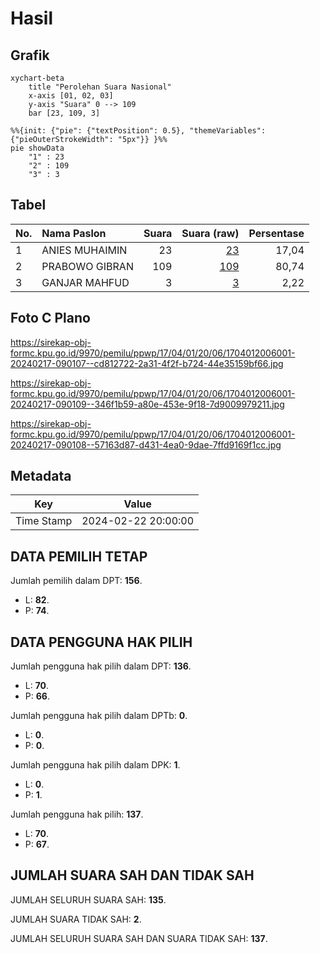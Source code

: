 # Hasil

## Grafik

```mermaid
xychart-beta
    title "Perolehan Suara Nasional"
    x-axis [01, 02, 03]
    y-axis "Suara" 0 --> 109
    bar [23, 109, 3]
```

```mermaid
%%{init: {"pie": {"textPosition": 0.5}, "themeVariables": {"pieOuterStrokeWidth": "5px"}} }%%
pie showData
    "1" : 23
    "2" : 109
    "3" : 3
```

## Tabel

| No. | Nama Paslon    | Suara | Suara (raw) | Persentase |
|:--- |:-------------- | -----:| -----------:| ----------:|
| 1   | ANIES MUHAIMIN | 23    | [23][p-1]   | 17,04      |
| 2   | PRABOWO GIBRAN | 109   | [109][p-2]  | 80,74      |
| 3   | GANJAR MAHFUD  | 3     | [3][p-3]    | 2,22       |


[p-1]: https://github.com/gigit-pemilu/pemilu-2024/blob/main/pilpres/hitung-suara/sub/17-bengkulu/sub/04-kaur/sub/01-kinal/sub/2006-pengurung/sub/001-tps/sub/paslon-1.txt
[p-2]: https://github.com/gigit-pemilu/pemilu-2024/blob/main/pilpres/hitung-suara/sub/17-bengkulu/sub/04-kaur/sub/01-kinal/sub/2006-pengurung/sub/001-tps/sub/paslon-2.txt
[p-3]: https://github.com/gigit-pemilu/pemilu-2024/blob/main/pilpres/hitung-suara/sub/17-bengkulu/sub/04-kaur/sub/01-kinal/sub/2006-pengurung/sub/001-tps/sub/paslon-3.txt

## Foto C Plano

https://sirekap-obj-formc.kpu.go.id/9970/pemilu/ppwp/17/04/01/20/06/1704012006001-20240217-090107--cd812722-2a31-4f2f-b724-44e35159bf66.jpg

https://sirekap-obj-formc.kpu.go.id/9970/pemilu/ppwp/17/04/01/20/06/1704012006001-20240217-090109--346f1b59-a80e-453e-9f18-7d9009979211.jpg

https://sirekap-obj-formc.kpu.go.id/9970/pemilu/ppwp/17/04/01/20/06/1704012006001-20240217-090108--57163d87-d431-4ea0-9dae-7ffd9169f1cc.jpg


## Metadata

| Key        | Value               |
| ---------- | ------------------- |
| Time Stamp | 2024-02-22 20:00:00 |


## DATA PEMILIH TETAP

Jumlah pemilih dalam DPT: **156**.
 * L: **82**.
 * P: **74**.

## DATA PENGGUNA HAK PILIH

Jumlah pengguna hak pilih dalam DPT: **136**.
 * L: **70**.
 * P: **66**.

Jumlah pengguna hak pilih dalam DPTb: **0**.
 * L: **0**.
 * P: **0**.

Jumlah pengguna hak pilih dalam DPK: **1**.
 * L: **0**.
 * P: **1**.

Jumlah pengguna hak pilih: **137**.
 * L: **70**.
 * P: **67**.

## JUMLAH SUARA SAH DAN TIDAK SAH

JUMLAH SELURUH SUARA SAH: **135**.

JUMLAH SUARA TIDAK SAH: **2**.

JUMLAH SELURUH SUARA SAH DAN SUARA TIDAK SAH: **137**.


